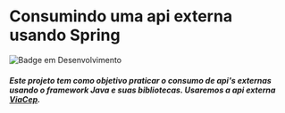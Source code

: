 [//]: <> (Título e imagem de capa)
# Consumindo uma api externa usando Spring


[//]: <> (Badges)
![Badge em Desenvolvimento](http://img.shields.io/static/v1?label=STATUS&message=EM%20DESENVOLVIMENTO&color=GREEN&style=for-the-badge)

[//]: <> (Descrição do projeto)
##### Este projeto tem como objetivo praticar o consumo de api's externas usando o framework Java e suas bibliotecas. Usaremos a api externa [ViaCep](https://viacep.com.br/).

[//]: <> (Usando indices)


[//]: <> (Funcionalidades e demonstração da aplicação)


[//]: <> (Funcionalidades do projeto)


[//]: <> (Acesso ao projeto)


[//]: <> (Tecnologias utilizadas)


[//]: <> (Pessoas colaboradoras)


[//]: <> (Pessoas desenvolvedoras do projeto)


[//]: <> (Licença)
